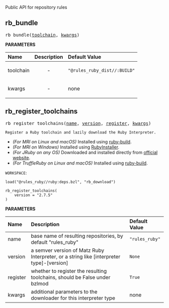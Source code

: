 <!-- Generated with Stardoc: http://skydoc.bazel.build -->

Public API for repository rules

<a id="rb_bundle"></a>

## rb_bundle

<pre>
rb_bundle(<a href="#rb_bundle-toolchain">toolchain</a>, <a href="#rb_bundle-kwargs">kwargs</a>)
</pre>



**PARAMETERS**


| Name  | Description | Default Value |
| :------------- | :------------- | :------------- |
| <a id="rb_bundle-toolchain"></a>toolchain |  <p align="center"> - </p>   |  <code>"@rules_ruby_dist//:BUILD"</code> |
| <a id="rb_bundle-kwargs"></a>kwargs |  <p align="center"> - </p>   |  none |


<a id="rb_register_toolchains"></a>

## rb_register_toolchains

<pre>
rb_register_toolchains(<a href="#rb_register_toolchains-name">name</a>, <a href="#rb_register_toolchains-version">version</a>, <a href="#rb_register_toolchains-register">register</a>, <a href="#rb_register_toolchains-kwargs">kwargs</a>)
</pre>

    Register a Ruby toolchain and lazily download the Ruby Interpreter.

* _(For MRI on Linux and macOS)_ Installed using [ruby-build](https://github.com/rbenv/ruby-build).
* _(For MRI on Windows)_ Installed using [RubyInstaller](https://rubyinstaller.org).
* _(For JRuby on any OS)_ Downloaded and installed directly from [official website](https://www.jruby.org).
* _(For TruffleRuby on Linux and macOS)_ Installed using [ruby-build](https://github.com/rbenv/ruby-build).

`WORKSPACE`:
```bazel
load("@rules_ruby//ruby:deps.bzl", "rb_download")

rb_register_toolchains(
    version = "2.7.5"
)
```


**PARAMETERS**


| Name  | Description | Default Value |
| :------------- | :------------- | :------------- |
| <a id="rb_register_toolchains-name"></a>name |  base name of resulting repositories, by default "rules_ruby"   |  <code>"rules_ruby"</code> |
| <a id="rb_register_toolchains-version"></a>version |  a semver version of Matz Ruby Interpreter, or a string like [interpreter type]-[version]   |  <code>None</code> |
| <a id="rb_register_toolchains-register"></a>register |  whether to register the resulting toolchains, should be False under bzlmod   |  <code>True</code> |
| <a id="rb_register_toolchains-kwargs"></a>kwargs |  additional parameters to the downloader for this interpreter type   |  none |


